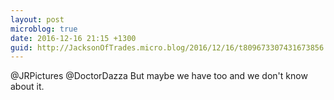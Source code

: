 ```yaml
---
layout: post
microblog: true
date: 2016-12-16 21:15 +1300
guid: http://JacksonOfTrades.micro.blog/2016/12/16/t809673307431673856.html
---
```

@JRPictures @DoctorDazza But maybe we have too and we don't know about it.
